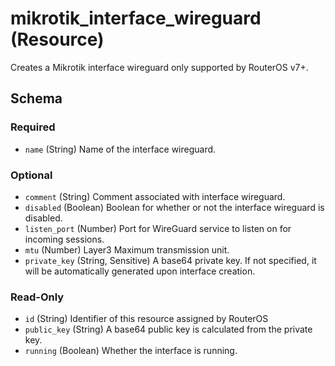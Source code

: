 # mikrotik_interface_wireguard (Resource)
Creates a Mikrotik interface wireguard only supported by RouterOS v7+.



<!-- schema generated by tfplugindocs -->
## Schema

### Required

- `name` (String) Name of the interface wireguard.

### Optional

- `comment` (String) Comment associated with interface wireguard.
- `disabled` (Boolean) Boolean for whether or not the interface wireguard is disabled.
- `listen_port` (Number) Port for WireGuard service to listen on for incoming sessions.
- `mtu` (Number) Layer3 Maximum transmission unit.
- `private_key` (String, Sensitive) A base64 private key. If not specified, it will be automatically generated upon interface creation.

### Read-Only

- `id` (String) Identifier of this resource assigned by RouterOS
- `public_key` (String) A base64 public key is calculated from the private key.
- `running` (Boolean) Whether the interface is running.


